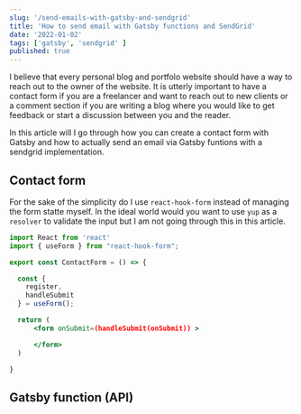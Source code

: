 ```yaml
---
slug: '/send-emails-with-gatsby-and-sendgrid'
title: 'How to send email with Gatsby functions and SendGrid'
date: '2022-01-02'
tags: ['gatsby', 'sendgrid' ]
published: true 
---
```


I believe that every personal blog and portfolo website should have a way to reach out to the owner of the website. It is utterly important to have a contact form if you are a freelancer and want to reach out to new clients or a comment section if you are writing a blog where you would like to get feedback or start a discussion between you and the reader.  

In this article will I go through how you can create a contact form with Gatsby and how to actually send an email via Gatsby funtions with a sendgrid implementation.


## Contact form
For the sake of the simplicity do I use `react-hook-form` instead of managing the form statte myself. In the ideal world would you want to use `yup` as a `resolver` to validate the input but I am not going through this in this article.


```jsx
import React from 'react'
import { useForm } from "react-hook-form";

export const ContactForm = () => {

  const {
    register,
    handleSubmit
  } = useForm();

  return (
      <form onSubmit=(handleSubmit(onSubmit)) >

      </form>
  )

}
```




## Gatsby function (API)


